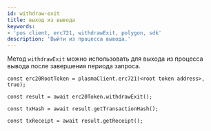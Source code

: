 ```yaml
---
id: withdraw-exit
title: выход из вывода
keywords:
- 'pos client, erc721, withdrawExit, polygon, sdk'
description: 'Выйти из процесса вывода.'
---
```


Метод `withdrawExit` можно использовать для выхода из процесса вывода после завершения периода запроса.

```
const erc20RootToken = plasmaClient.erc721(<root token address>, true);

const result = await erc20Token.withdrawExit();

const txHash = await result.getTransactionHash();

const txReceipt = await result.getReceipt();

```
